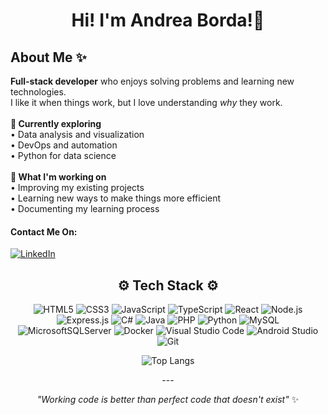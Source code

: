 
<h1 align="center">
  Hi! I'm Andrea Borda!👋
</h1>
<div align="left">
  <h2>About Me ✨</h2>
  <p>
    <b>Full-stack developer</b> who enjoys solving problems and learning new technologies.<br>
    I like it when things work, but I love understanding <i>why</i> they work.
    <br><br>
    <b>🌱 Currently exploring</b><br>
      • Data analysis and visualization<br>
      • DevOps and automation<br>
      • Python for data science
    <br><br>
    <b>🔧 What I'm working on</b><br>
    • Improving my existing projects<br>
    • Learning new ways to make things more efficient<br>
    • Documenting my learning process

    
  </p>
<div align="left">
  <h4>
    Contact Me On:
  </h4>  
  <a href="https://www.linkedin.com/in/andrea-borda-fern%C3%A1ndez-3a784851/">
  
  ![LinkedIn](https://img.shields.io/badge/linkedin-%230077B5.svg?style=for-the-badge&logo=linkedin&logoColor=white)
  
  </a>
</div>

<h2 align="center">⚙️ Tech Stack ⚙️</h2>

<div align="center">
  
  ![HTML5](https://img.shields.io/badge/html5-%23E34F26.svg?style=for-the-badge&logo=html5&logoColor=white)
  ![CSS3](https://img.shields.io/badge/css3-%231572B6.svg?style=for-the-badge&logo=css3&logoColor=white)
  ![JavaScript](https://img.shields.io/badge/javascript-%23323330.svg?style=for-the-badge&logo=javascript&logoColor=%23F7DF1E)
  ![TypeScript](https://img.shields.io/badge/typescript-%23007ACC.svg?style=for-the-badge&logo=typescript&logoColor=white)
  ![React](https://img.shields.io/badge/react-%2320232a.svg?style=for-the-badge&logo=react&logoColor=%2361DAFB)
  ![Node.js](https://img.shields.io/badge/node.js-6DA55F?style=for-the-badge&logo=node.js&logoColor=white)
  ![Express.js](https://img.shields.io/badge/express.js-%23404d59.svg?style=for-the-badge&logo=express&logoColor=%2361DAFB)
  ![C#](https://img.shields.io/badge/c%23-%23239120.svg?style=for-the-badge&logo=csharp&logoColor=white)
  ![Java](https://img.shields.io/badge/java-%23ED8B00.svg?style=for-the-badge&logo=openjdk&logoColor=white)
  ![PHP](https://img.shields.io/badge/php-%23777BB4.svg?style=for-the-badge&logo=php&logoColor=white)
  ![Python](https://img.shields.io/badge/python-3670A0?style=for-the-badge&logo=python&logoColor=ffdd54)
  ![MySQL](https://img.shields.io/badge/mysql-4479A1.svg?style=for-the-badge&logo=mysql&logoColor=white)
  ![MicrosoftSQLServer](https://img.shields.io/badge/Microsoft%20SQL%20Server-CC2927?style=for-the-badge&logo=microsoft%20sql%20server&logoColor=white)
  ![Docker](https://img.shields.io/badge/docker-%230db7ed.svg?style=for-the-badge&logo=docker&logoColor=white)
  ![Visual Studio Code](https://img.shields.io/badge/Visual%20Studio%20Code-0078d7.svg?style=for-the-badge&logo=visual-studio-code&logoColor=white)
  ![Android Studio](https://img.shields.io/badge/android%20studio-346ac1?style=for-the-badge&logo=android%20studio&logoColor=white)
  ![Git](https://img.shields.io/badge/git-%23F05033.svg?style=for-the-badge&logo=git&logoColor=white)
  
</div>

<div align="center">
  
  ![Top Langs](https://github-readme-stats.vercel.app/api/top-langs/?username=AndreaBordaF&layout=compact&theme=tokyonight)
  
</div>

<div align="center">
  ---
  
  <i>"Working code is better than perfect code that doesn't exist"</i> ✨
  
</div>
